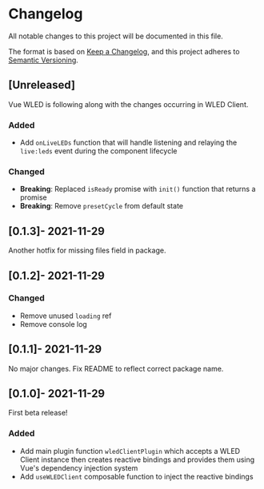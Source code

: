 # Changelog
All notable changes to this project will be documented in this file.

The format is based on [Keep a Changelog](https://keepachangelog.com/en/1.0.0/),
and this project adheres to [Semantic Versioning](https://semver.org/spec/v2.0.0.html).

## [Unreleased]
Vue WLED is following along with the changes occurring in WLED Client.

### Added
- Add `onLiveLEDs` function that will handle listening and relaying the `live:leds` event during the component lifecycle

### Changed
- **Breaking**: Replaced `isReady` promise with `init()` function that returns a promise
- **Breaking**: Remove `presetCycle` from default state

## [0.1.3]- 2021-11-29
Another hotfix for missing files field in package.

## [0.1.2]- 2021-11-29

### Changed
- Remove unused `loading` ref
- Remove console log

## [0.1.1]- 2021-11-29
No major changes. Fix README to reflect correct package name.

## [0.1.0]- 2021-11-29
First beta release!

### Added
- Add main plugin function `wledClientPlugin` which accepts a WLED Client instance then creates reactive bindings and provides them using Vue's dependency injection system
- Add `useWLEDClient` composable function to inject the reactive bindings
